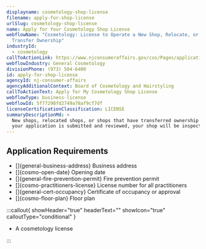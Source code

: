 ```yaml
---
displayname: cosmetology-shop-license
filename: apply-for-shop-license
urlSlug: cosmetology-shop-license
name: Apply for Your Cosmetology Shop License
webflowName: "Cosmetology: License to Operate a New Shop, Relocate, or to
  Transfer Ownership"
industryId:
  - cosmetology
callToActionLink: https://www.njconsumeraffairs.gov/cos/Pages/applications.aspx
webflowIndustry: General Cosmetology
divisionPhone: (973) 504-6400
id: apply-for-shop-license
agencyId: nj-consumer-affairs
agencyAdditionalContext: Board of Cosmetology and Hairstyling
callToActionText: Apply for My Cosmetology Shop License
webflowType: business-license
webflowId: 5f77298fd2749a78af9cf7df
licenseCertificationClassification: LICENSE
summaryDescriptionMd: >
  New shops, relocated shops, or shops that have transferred ownership are required to obtain a license. After
  your application is submitted and reviewed, your shop will be inspected.
---
```


## Application Requirements

- \[]{general-business-address} Business address
- \[]{cosmo-open-date} Opening date
- \[]{general-fire-prevention-permit} Fire prevention permit
- \[]{cosmo-practitioners-license} License number for all practitioners
- \[]{general-cert-occupancy} Certificate of occupancy or approval
- \[]{cosmo-floor-plan} Floor plan

:::callout{ showHeader="true" headerText="" showIcon="true" calloutType="conditional" }

- A cosmetology license

:::
